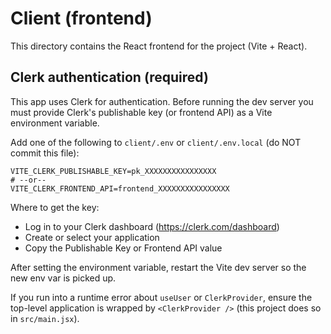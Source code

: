 # Client (frontend)

This directory contains the React frontend for the project (Vite + React).

## Clerk authentication (required)

This app uses Clerk for authentication. Before running the dev server you must provide Clerk's publishable key (or frontend API) as a Vite environment variable.

Add one of the following to `client/.env` or `client/.env.local` (do NOT commit this file):

```
VITE_CLERK_PUBLISHABLE_KEY=pk_XXXXXXXXXXXXXXXX
# --or--
VITE_CLERK_FRONTEND_API=frontend_XXXXXXXXXXXXXXXX
```

Where to get the key:

- Log in to your Clerk dashboard (https://clerk.com/dashboard)
- Create or select your application
- Copy the Publishable Key or Frontend API value

After setting the environment variable, restart the Vite dev server so the new env var is picked up.

If you run into a runtime error about `useUser` or `ClerkProvider`, ensure the top-level application is wrapped by `<ClerkProvider />` (this project does so in `src/main.jsx`).
